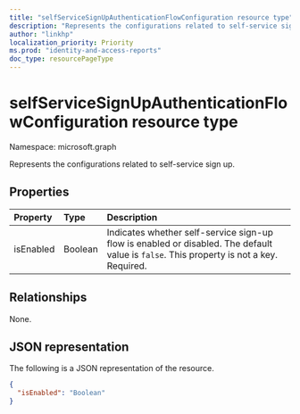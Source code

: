 ```yaml
---
title: "selfServiceSignUpAuthenticationFlowConfiguration resource type"
description: "Represents the configurations related to self-service sign-up."
author: "linkhp"
localization_priority: Priority
ms.prod: "identity-and-access-reports"
doc_type: resourcePageType
---
```


# selfServiceSignUpAuthenticationFlowConfiguration resource type


Namespace: microsoft.graph

Represents the configurations related to self-service sign up.

## Properties
|Property|Type|Description|
|:-------|:---|:----------|
|isEnabled|Boolean|Indicates whether self-service sign-up flow is enabled or disabled. The default value is `false`. This property is not a key. Required. |

## Relationships
None.

## JSON representation
The following is a JSON representation of the resource.
<!-- {
  "blockType": "resource",
  "@odata.type": "microsoft.graph.selfServiceSignUpAuthenticationFlowConfiguration"
}
-->

``` json
{
  "isEnabled": "Boolean"
}
```


